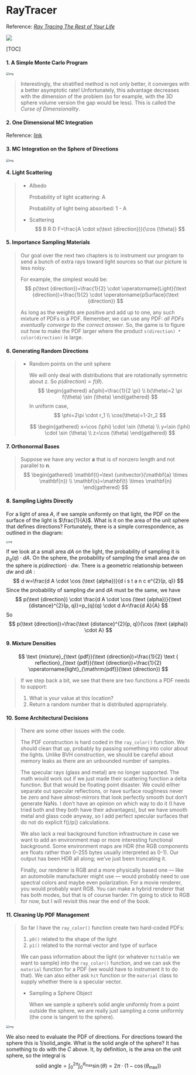 # RayTracer

Reference: [_Ray Tracing The Rest of Your Life_](https://github.com/RayTracing/raytracing.github.io/)

![](./assets/box.png)



[TOC]



#### 1. A Simple Monte Carlo Program

<img src="assets/p0.jpg" alt="img" style="zoom:50%;" />

> Interestingly, the stratified method is not only better, it converges with a better asymptotic rate! Unfortunately, this advantage decreases with the dimension of the problem (so for example, with the 3D sphere volume version the gap would be less). This is called the *Curse of Dimensionality*.

#### 2. One Dimensional MC Integration

Reference: [link](https://zhuanlan.zhihu.com/p/146144853)

#### 3. MC Integration on the Sphere of Directions

<img src="assets/p1.jpg" alt="img" style="zoom:50%;" />

#### 4. Light Scattering

> - Albedo
>
>   Probability of light scattering: A
>
>   Probability of light being absorbed: 1 - A
>
> - Scattering
>   $$
>   B R D F=\frac{A \cdot s(\text {direction})}{\cos (\theta)}
>   $$

#### 5. Importance Sampling Materials

> Our goal over the next two chapters is to instrument our program to send a bunch of extra rays toward light sources so that our picture is less noisy.
>
> For example, the simplest would be:
> $$
> p(\text {direction})=\frac{1}{2} \cdot \operatorname{Light}(\text {direction})+\frac{1}{2} \cdot \operatorname{pSurface}(\text {direction})
> $$
> 
> As long as the weights are positive and add up to one, any such mixture of PDFs is a PDF. Remember, we can use any PDF: *all PDFs eventually converge to the correct answer*. So, the game is to figure out how to make the PDF larger where the product `s(direction) * color(direction)` is large.

#### 6. Generating Random Directions

> - Random points on the unit sphere
>
>   We will only deal with distributions that are rotationally symmetric about z. So $p(direction)=f(\theta)$.
>   $$
>   \begin{gathered}
>   a(\phi)=\frac{1}{2 \pi} \\
>   b(\theta)=2 \pi f(\theta) \sin (\theta)
>   \end{gathered}
>   $$
>   In uniform case,
>   $$
>   \phi=2\pi \cdot r_1 \\
>      \cos(\theta)=1-2r_2
>   $$
>   
>   $$
>   \begin{gathered}
>     x=\cos (\phi) \cdot \sin (\theta) \\
>     y=\sin (\phi) \cdot \sin (\theta) \\
>     z=\cos (\theta)
>     \end{gathered}
>   $$
>

#### 7. Orthonormal Bases

> Suppose we have any vector $\mathbf{a}$ that is of nonzero length and not parallel to $\mathbf{n}$.
> $$
> \begin{gathered}
> \mathbf{t}=\text {unitvector}(\mathbf{a} \times \mathbf{n}) \\
> \mathbf{s}=\mathbf{t} \times \mathbf{n}
> \end{gathered}
> $$

#### 8. Sampling Lights Directly

For a light of area $A$, if we sample uniformly on that light, the PDF on the surface of the light is $\frac{1}{A}$. What is it on the area of the unit sphere that defines directions? Fortunately, there is a simple correspondence, as outlined in the diagram:

<img src="assets/p2.jpg" alt="img" style="zoom:40%;" />

If we look at a small area $d A$ on the light, the probability of sampling it is $p_{q}(q) \cdot d A$. On the sphere, the probability of sampling the small area $d w$ on the sphere is $p(direction) \cdot d w$. There is a geometric relationship between $d w$ and $d A$ :
$$
d w=\frac{d A \cdot \cos (\text {alpha})}{d i s t a n c e^{2}(p, q)}
$$
Since the probability of sampling $d w$ and $d A$ must be the same, we have
$$
p(\text {direction}) \cdot \frac{d A \cdot \cos (\text {alpha})}{\text {distance}^{2}(p, q)}=p_{q}(q) \cdot d A=\frac{d A}{A}
$$
So
$$
p(\text {direction})=\frac{\text {distance}^{2}(p, q)}{\cos (\text {alpha}) \cdot A}
$$

#### 9. Mixture Densities

$$
\text {mixture}_{\text {pdf}}(\text {direction})=\frac{1}{2} \text { reflection}_{\text {pdf}}(\text {direction})+\frac{1}{2} \operatorname{light}_{\mathrm{pdf}}(\text {direction})
$$

> If we step back a bit, we see that there are two functions a PDF needs to support:
>
> 1. What is your value at this location?
> 2. Return a random number that is distributed appropriately.

#### 10. Some Architectural Decisions

> There are some other issues with the code.
>
> The PDF construction is hard coded in the `ray_color()` function. We should clean that up, probably by passing something into color about the lights. Unlike BVH construction, we should be careful about memory leaks as there are an unbounded number of samples.
>
> The specular rays (glass and metal) are no longer supported. The math would work out if we just made their scattering function a delta function. But that would be floating point disaster. We could either separate out specular reflections, or have surface roughness never be zero and have almost-mirrors that look perfectly smooth but don’t generate NaNs. I don’t have an opinion on which way to do it (I have tried both and they both have their advantages), but we have smooth metal and glass code anyway, so I add perfect specular surfaces that do not do explicit f()/p() calculations.
>
> We also lack a real background function infrastructure in case we want to add an environment map or more interesting functional background. Some environment maps are HDR (the RGB components are floats rather than 0–255 bytes usually interpreted as 0-1). Our output has been HDR all along; we’ve just been truncating it.
>
> Finally, our renderer is RGB and a more physically based one — like an automobile manufacturer might use — would probably need to use spectral colors and maybe even polarization. For a movie renderer, you would probably want RGB. You can make a hybrid renderer that has both modes, but that is of course harder. I’m going to stick to RGB for now, but I will revisit this near the end of the book.

#### 11. Cleaning Up PDF Management

> So far I have the `ray_color()` function create two hard-coded PDFs:
>
> 1. `p0()` related to the shape of the light
> 2. `p1()` related to the normal vector and type of surface
>
> We can pass information about the light (or whatever `hittable` we want to sample) into the `ray_color()` function, and we can ask the `material` function for a PDF (we would have to instrument it to do that). We can also either ask `hit` function or the `material` class to supply whether there is a specular vector.
>
> - Sampling a Sphere Object
>
>   When we sample a sphere’s solid angle uniformly from a point outside the sphere, we are really just sampling a cone uniformly (the cone is tangent to the sphere).

<img src="assets/p3.jpg" alt="img" style="zoom:50%;" />

We also need to evaluate the PDF of directions. For directions toward the sphere this is 1/solid_angle. What is the solid angle of the sphere? It has something to do with the $C$ above. It, by definition, is the area on the unit sphere, so the integral is
$$
\text {solid angle}=\int_{0}^{2 \pi} \int_{0}^{\theta_{\max }} \sin (\theta)=2 \pi \cdot\left(1-\cos \left(\theta_{\max }\right)\right)
$$
